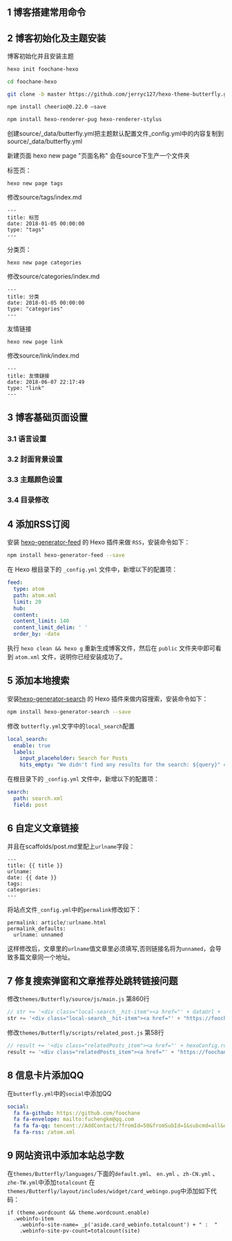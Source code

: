 ## 1 博客搭建常用命令

## 2 博客初始化及主题安装

博客初始化并且安装主题
```sh
hexo init foochane-hexo

cd foochane-hexo

git clone -b master https://github.com/jerryc127/hexo-theme-butterfly.git themes/Butterfly

npm install cheerio@0.22.0 –save

npm install hexo-renderer-pug hexo-renderer-stylus

```



创建source/_data/butterfly.yml把主题默认配置文件_config.yml中的内容复制到source/_data/butterfly.yml


新建页面
hexo new page "页面名称"
会在source下生产一个文件夹


标签页：
```sh
hexo new page tags
```

修改source/tags/index.md

```
---
title: 标签
date: 2018-01-05 00:00:00
type: "tags"
---
```

分类页：
```
hexo new page categories
```

修改source/categories/index.md

```
---
title: 分类
date: 2018-01-05 00:00:00
type: "categories"
---
```

友情链接
```
hexo new page link
```
修改source/link/index.md
```
---
title: 友情鏈接
date: 2018-06-07 22:17:49
type: "link"
---
```

## 3 博客基础页面设置
### 3.1 语言设置

### 3.2 封面背景设置

### 3.3 主题颜色设置

### 3.4 目录修改

## 4 添加RSS订阅
安装 [hexo-generator-feed](https://github.com/hexojs/hexo-generator-feed) 的 Hexo 插件来做 `RSS`，安装命令如下：

```bash
npm install hexo-generator-feed --save
```

在 Hexo 根目录下的 `_config.yml` 文件中，新增以下的配置项：

```yaml
feed:
  type: atom
  path: atom.xml
  limit: 20
  hub:
  content:
  content_limit: 140
  content_limit_delim: ' '
  order_by: -date
```

执行 `hexo clean && hexo g` 重新生成博客文件，然后在 `public` 文件夹中即可看到 `atom.xml` 文件，说明你已经安装成功了。


## 5 添加本地搜索

安装[hexo-generator-search](https://github.com/wzpan/hexo-generator-search) 的 Hexo 插件来做内容搜索，安装命令如下：

```bash
npm install hexo-generator-search --save
```

修改 `butterfly.yml`文字中的`local_search`配置
```yaml
local_search:
  enable: true
  labels:
    input_placeholder: Search for Posts
    hits_empty: "We didn't find any results for the search: ${query}" # if there are no result
```

在根目录下的 `_config.yml` 文件中，新增以下的配置项：

```yaml
search:
  path: search.xml
  field: post
```

## 6 自定义文章链接

并且在scaffolds/post.md里配上`urlname`字段：
```
---
title: {{ title }}
urlname: 
date: {{ date }}
tags:
categories:
---
```

将站点文件`_config.yml`中的`permalink`修改如下：
```
permalink: article/:urlname.html 
permalink_defaults: 
  urlname: unnamed
```

这样修改后，文章里的`urlname`值文章里必须填写,否则链接名将为`unnamed`，会导致多篇文章同一个地址。

## 7 修复搜索弹窗和文章推荐处跳转链接问题

修改`themes/Butterfly/source/js/main.js` 第860行

```js
// str += '<div class="local-search__hit-item"><a href="' + dataUrl + '" class="search-result-title">' + dataTitle + '</a>' + '</div>'
str += '<div class="local-search__hit-item"><a href="' + "https://foochane.cn" + dataUrl + '" class="search-result-title">' + dataTitle + '</a>' + '</div>'
```

修改`themes/Butterfly/scripts/related_post.js` 第58行
```js
// result += '<div class="relatedPosts_item"><a href="' + hexoConfig.root + relatedPosts[i].path + '" title="' + relatedPosts[i].title + '">';
result += '<div class="relatedPosts_item"><a href="' + "https://foochane.cn/" + relatedPosts[i].path + '" title="' + relatedPosts[i].title + '">';
```

## 8 信息卡片添加QQ
在`butterfly.yml`中的`social`中添加QQ
```yml
social:
  fa fa-github: https://github.com/foochane
  fa fa-envelope: mailto:fuchengkm@qq.com
  fa fa fa-qq: tencent://AddContact/?fromId=50&fromSubId=1&subcmd=all&uin=952151655
  fa fa-rss: /atom.xml
```

## 9 网站资讯中添加本站总字数
在`themes/Butterfly/languages/`下面的`default.yml`、 `en.yml` 、`zh-CN.yml` 、`zhe-TW.yml`中添加`totalcount`
在 `themes/Butterfly/layout/includes/widget/card_webingo.pug`中添加如下代码：
```pug
if (theme.wordcount && theme.wordcount.enable)
  .webinfo-item
    .webinfo-site-name= _p('aside.card_webinfo.totalcount') + " :  "
    .webinfo-site-pv-count=totalcount(site)
```